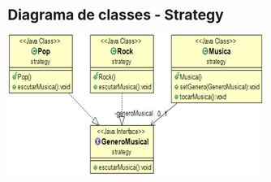 # Diagrama de classes - Strategy
<img src = 'https://github.com/AnaCarolinaNeves/Bertoti/blob/main/Engenharia%20de%20Software%20III/Strategy/diagrama/diagrama-strategy.png' height='280'>
